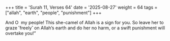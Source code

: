 +++
title = 'Surah 11, Verses 64'
date = '2025-08-27'
weight = 64
tags = ["allah", "earth", "people", "punishment"]
+++

And O  my people! This she-camel of Allah is a sign for you. So leave her to graze ˹freely˺ on Allah’s earth and do her no harm, or a swift punishment will overtake you!”